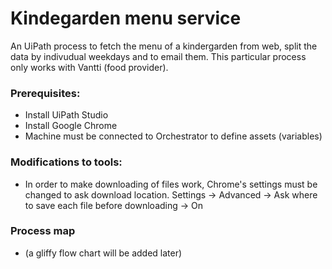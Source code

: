 # Kindegarden menu service
An UiPath process to fetch the menu of a kindergarden from web, split the data by indivudual weekdays and to email them. This particular process only works with Vantti (food provider).

### Prerequisites:
* Install UiPath Studio
* Install Google Chrome
* Machine must be connected to Orchestrator to define assets (variables)

### Modifications to tools:
 * In order to make downloading of files work, Chrome's settings must be changed to ask download location. Settings -> Advanced -> Ask where to save each file before downloading -> On
 
 ### Process map
 * (a gliffy flow chart will be added later)
